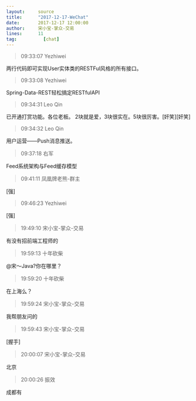 ```yaml
---
layout:     source 
title:      "2017-12-17-WeChat"
date:       2017-12-17 12:00:00
author:     宋小宝-掌众-交易
lines:      11 
tag:		  [chat]
---
```

> 09:33:07  Yezhiwei  
   
两行代码即可实现User实体类的RESTFul风格的所有接口。  
   
> 09:33:08  Yezhiwei  
   
Spring-Data-REST轻松搞定RESTfulAPI  
   
> 09:34:31  Leo Qin  
   
已开通打赏功能。各位老板。 2块就是爱，3块很实在。5块很厉害。[奸笑][奸笑]  
   
> 09:34:32  Leo Qin  
   
用户运营——Push消息推送。  
   
> 09:37:18  右军  
   
Feed系统架构与Feed缓存模型  
   
> 09:41:11  凤凰牌老熊-群主  
   
[强]  
   
> 09:46:23  Yezhiwei  
   
[强]  
   
> 19:49:10  宋小宝-掌众-交易  
   
有没有招前端工程师的  
   
> 19:59:13  十年砍柴  
   
@宋～Java?你在哪里？  
   
> 19:59:20  十年砍柴  
   
在上海么？  
   
> 19:59:24  宋小宝-掌众-交易  
   
我帮朋友问的  
   
> 19:59:43  宋小宝-掌众-交易  
   
[握手]  
   
> 20:00:07  宋小宝-掌众-交易  
   
北京  
   
> 20:00:26  振效  
   
成都有  
   
